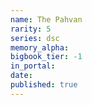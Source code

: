 ```yaml
---
name: The Pahvan
rarity: 5
series: dsc
memory_alpha:
bigbook_tier: -1
in_portal:
date:
published: true
---
```



